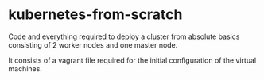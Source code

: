 # kubernetes-from-scratch

Code and everything required to deploy a cluster from absolute basics consisting of 2 worker nodes and one master node. 

It consists of a vagrant file required for the initial configuration of the virtual machines.
